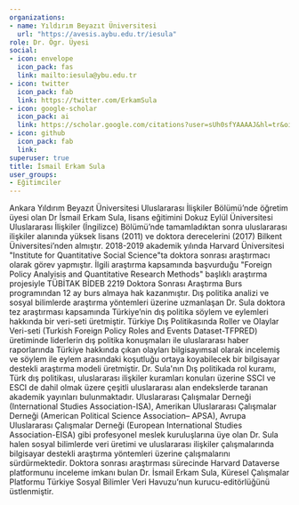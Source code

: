 ```yaml
---
organizations:
- name: Yıldırım Beyazıt Üniversitesi
  url: "https://avesis.aybu.edu.tr/iesula"
role: Dr. Ögr. Üyesi
social:
- icon: envelope
  icon_pack: fas
  link: mailto:iesula@ybu.edu.tr
- icon: twitter
  icon_pack: fab
  link: https://twitter.com/ErkamSula
- icon: google-scholar
  icon_pack: ai
  link: https://scholar.google.com/citations?user=sUh0sfYAAAAJ&hl=tr&oi=ao
- icon: github
  icon_pack: fab
  link: 
superuser: true
title: İsmail Erkam Sula
user_groups:
- Eğitimciler
---
```


Ankara Yıldırım Beyazıt Üniversitesi Uluslararası İlişkiler Bölümü’nde öğretim üyesi olan Dr İsmail Erkam Sula, lisans eğitimini Dokuz Eylül Üniversitesi Uluslararası İlişkiler (İngilizce) Bölümü’nde tamamladıktan sonra uluslararası ilişkiler alanında yüksek lisans (2011) ve doktora derecelerini (2017) Bilkent Üniversitesi’nden almıştır.  2018-2019 akademik yılında Harvard Üniversitesi "Institute for Quantitative Social Science"ta doktora sonrası araştırmacı olarak görev yapmıştır. İlgili araştırma kapsamında başvurduğu "Foreign Policy Analyisis and Quantitative Research Methods" başlıklı araştırma projesiyle  TÜBİTAK BİDEB 2219 Doktora Sonrası Araştırma Burs programından 12 ay burs almaya hak kazanmıştır. Dış politika analizi ve sosyal bilimlerde araştırma yöntemleri üzerine uzmanlaşan Dr. Sula doktora tez araştırması kapsamında Türkiye’nin dış politika söylem ve eylemleri hakkında bir veri-seti üretmiştir. Türkiye Dış Politikasında Roller ve Olaylar Veri-seti (Turkish Foreign Policy Roles and Events Dataset-TFPRED) üretiminde liderlerin dış politika konuşmaları ile uluslararası haber raporlarında Türkiye hakkında çıkan olayları bilgisayımsal olarak incelemiş ve söylem ile eylem arasındaki koşutluğu ortaya koyabilecek bir bilgisayar destekli araştırma modeli üretmiştir. Dr. Sula'nın Dış politikada rol kuramı, Türk dış politikası, uluslararası ilişkiler kuramları konuları üzerine SSCI ve ESCI de dahil olmak üzere çeşitli uluslararası alan endekslerde taranan akademik yayınları bulunmaktadır. Uluslararası Çalışmalar Derneği (International Studies Association-ISA), Amerikan Uluslararası Çalışmalar Derneği (American Political Science Association– APSA), Avrupa Uluslararası Çalışmalar Derneği (European International Studies Association-EISA) gibi profesyonel meslek kuruluşlarına üye olan Dr. Sula halen sosyal bilimlerde veri üretimi ve uluslararası ilişkiler çalışmalarında bilgisayar destekli araştırma yöntemleri üzerine çalışmalarını sürdürmektedir. Doktora sonrası araştırması sürecinde Harvard Dataverse platformunu inceleme imkanı bulan Dr. İsmail Erkam Sula, Küresel Çalışmalar Platformu Türkiye Sosyal Bilimler Veri Havuzu’nun kurucu-editörlüğünü üstlenmiştir.
